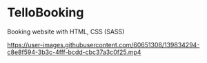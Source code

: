 # TelloBooking
Booking website with HTML, CSS (SASS)



https://user-images.githubusercontent.com/60651308/139834294-c8e8f594-3b3c-4fff-bcdd-cbc37a3c0f25.mp4

